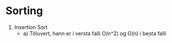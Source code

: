 # Sorting

1. Insertion Sort
    * a) Töluvert, hann er í versta falli O(n^2) og O(n) í besta falli
